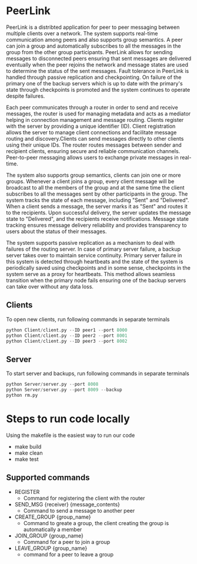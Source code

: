 # PeerLink

PeerLink is a distribted application for peer to peer messaging between multiple clients over a network. The system supports real-time communication among peers and also supports group semantics. A peer can join a group and automatically subscribes to all the messages in the group from the other group participants. PeerLink allows for sending messages to disconnected peers ensuring that sent messages are delivered eventually when the peer rejoins the network and message states are used to determine the status of the sent messages. Fault tolerance in PeerLink is handled through passive replication and checkpointing. On failure of the primary one of the backup servers which is up to date with the primary's state through checkpoints is promoted and the system continues to operate despite failures.


Each peer communicates through a router in order to send and receive messages, the router is used for managing metadata and acts as a mediator helping in connection management and message routing. Clients register with the server by providing a unique identifier (ID). Client registration allows the server to manage client connections and facilitate message routing and discovery.Clients can send messages directly to other clients using their unique IDs. The router routes messages between sender and recipient clients, ensuring secure and reliable communication channels. Peer-to-peer messaging allows users to exchange private messages in real-time.

The system also supports group semantics, clients can join one or more groups. Whenever a client joins a group, every client message will be broadcast to all the members of the group and at the same time the client subscribes to all the messages sent by other participants in the group. The system tracks the state of each message, including "Sent" and "Delivered". When a client sends a message, the server marks it as "Sent" and routes it to the recipients. Upon successful delivery, the server updates the message state to "Delivered", and the recipients receive notifications. Message state tracking ensures message delivery reliability and provides transparency to users about the status of their messages.

The system supports passive replication as a mechanism to deal with failures of the routing server. In case of primary server failure, a backup server takes over to maintain service continuity. Primary server failure in this system is detected through heartbeats and the state of the system is periodically saved using checkpoints and in some sense, checkpoints in the system serve as a proxy for heartbeats. This method allows seamless transition when the primary node fails ensuring one of the backup servers can take over without any data loss.



## Clients

To open new clients, run following commands in separate terminals
```python
python Client/client.py --ID peer1 --port 8000
python Client/client.py --ID peer2 --port 8001
python Client/client.py --ID peer3 --port 8002
```

## Server

To start server and backups, run following commands in separate terminals
```python
python Server/server.py --port 8008
python Server/server.py --port 8009 --backup
python rm.py
```

# Steps to run code locally
 Using the makefile is the easiest way to run our code

 - make build
 - make clean
 - make test

## Supported commands

- REGISTER
    - Command for registering the client with the router
- SEND_MSG {receiver} {message_contents}
    - Command to send a message to another peer
- CREATE_GROUP {group_name}
    - Command to greate a group, the client creating the group is automatically a member
- JOIN_GROUP {group_name}
    - Command for a peer to join a group
- LEAVE_GROUP {group_name}
    - command for a peer to leave a group
